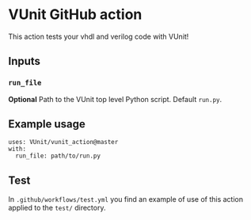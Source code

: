 # VUnit GitHub action

This action tests your vhdl and verilog code with VUnit!

## Inputs

### `run_file`

**Optional** Path to the VUnit top level Python script. Default `run.py`.

## Example usage
```
uses: VUnit/vunit_action@master
with:
  run_file: path/to/run.py
```

## Test
In `.github/workflows/test.yml` you find an example of use of this action
applied to the `test/` directory.
